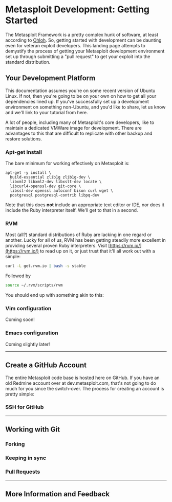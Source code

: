 # Metasploit Development: Getting Started
The Metasploit Framework is a pretty complex hunk of software, at least according to [Ohloh](http://www.ohloh.net/p/metasploit). So, getting started with development can be daunting even for veteran exploit developers. This landing page attempts to demystify the process of getting your Metasploit development environment set up through submitting a "pull request" to get your exploit into the standard distribution.

## Your Development Platform

This documentation assumes you're on some recent version of Ubuntu Linux. If not, then you're going to be on your own on how to get all your dependencies lined up. If you've successfully set up a development environment on something non-Ubuntu, and you'd like to share, let us know and we'll link to your tutorial from here.

A lot of people, including many of Metasploit's core developers, like to maintain a dedicated VMWare image for development. There are advantages to this that are difficult to replicate with other backup and restore solutions.

### Apt-get install

The bare minimum for working effectively on Metasploit is:
````
apt-get -y install \
  build-essential zlib1g zlib1g-dev \
  libxml2 libxml2-dev libxslt-dev locate \
  libcurl4-openssl-dev git-core \
  libssl-dev openssl autoconf bison curl wget \
  postgresql postgresql-contrib libpq-dev
````
Note that this does **not** include an appropriate text editor or IDE, nor does it include the Ruby interpreter itself. We'll get to that in a second.

### RVM

Most (all?) standard distributions of Ruby are lacking in one regard or another. Lucky for all of us, RVM has been getting steadily more excellent in providing several proven Ruby interpreters. Visit [https://rvm.io/](https://rvm.io/) to read up on it, or just trust that it'll all work out with a simple:

````bash
curl -L get.rvm.io | bash -s stable
````

Followed by 

````bash
source ~/.rvm/scripts/rvm
````
You should end up with something akin to this:

### Vim configuration

Coming soon!

### Emacs configuration

Coming slightly later!

***

## Create a GitHub Account

The entire Metasploit code base is hosted here on GitHub. If you have an old Redmine account over at dev.metasploit.com, that's not going to do much for you since the switch-over. The process for creating an account is pretty simple:

###  SSH for GitHub

***

## Working with Git

### Forking

### Keeping in sync

### Pull Requests

***

## More lnformation and Feedback
